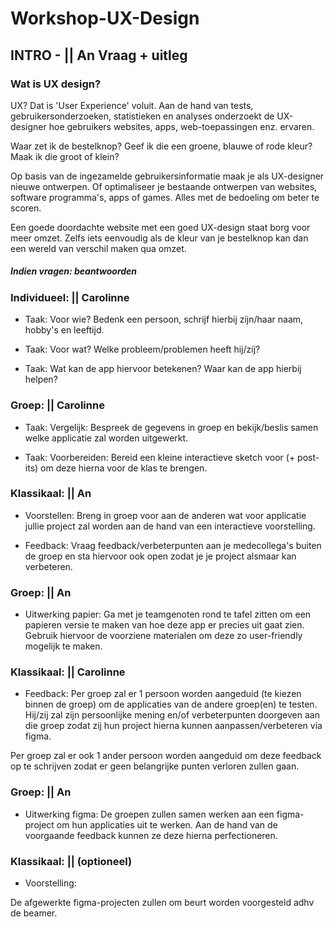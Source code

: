 # Workshop-UX-Design

## INTRO - || An Vraag + uitleg
### Wat is UX design?
UX? Dat is 'User Experience' voluit. Aan de hand van tests, gebruikersonderzoeken, statistieken en analyses onderzoekt de UX-designer hoe gebruikers websites, apps, web-toepassingen enz. ervaren.

Waar zet ik de bestelknop? Geef ik die een groene, blauwe of rode kleur? Maak ik die groot of klein?

Op basis van de ingezamelde gebruikersinformatie maak je als UX-designer nieuwe ontwerpen. Of optimaliseer je bestaande ontwerpen van websites, software programma's, apps of games. Alles met de bedoeling om beter te scoren.

Een goede doordachte website met een goed UX-design staat borg voor meer omzet. Zelfs iets eenvoudig als de kleur van je bestelknop kan dan een wereld van verschil maken qua omzet.

##### Indien vragen: beantwoorden

### Individueel: || Carolinne

*  Taak: Voor wie?
Bedenk een persoon, schrijf hierbij zijn/haar naam, hobby's en leeftijd.

* Taak: Voor wat?
Welke probleem/problemen heeft hij/zij?

* Taak: Wat kan de app hiervoor betekenen?
Waar kan de app hierbij helpen?

### Groep: || Carolinne 

* Taak: Vergelijk:
Bespreek de gegevens in groep en bekijk/beslis samen welke applicatie zal worden uitgewerkt.

* Taak: Voorbereiden:
Bereid een kleine interactieve sketch voor (+ post-its) om deze hierna voor de klas te brengen.

### Klassikaal: || An

* Voorstellen:
Breng in groep voor aan de anderen wat voor applicatie jullie project zal worden aan de hand van een interactieve voorstelling.

* Feedback:
Vraag feedback/verbeterpunten aan je medecollega's buiten de groep en sta hiervoor ook open zodat je je project alsmaar kan verbeteren.

### Groep: || An

* Uitwerking papier:
Ga met je teamgenoten rond te tafel zitten om een papieren versie te maken van hoe deze app er precies uit gaat zien.
Gebruik hiervoor de voorziene materialen om deze zo user-friendly mogelijk te maken.

### Klassikaal: || Carolinne

* Feedback:
Per groep zal er 1 persoon worden aangeduid (te kiezen binnen de groep) om de applicaties van de andere groep(en) te testen. Hij/zij zal zijn persoonlijke mening en/of verbeterpunten doorgeven aan die groep zodat zij hun project hierna kunnen aanpassen/verbeteren via figma.

Per groep zal er ook 1 ander persoon worden aangeduid om deze feedback op te schrijven zodat er geen belangrijke punten verloren zullen gaan.

### Groep: || An

* Uitwerking figma:
De groepen zullen samen werken aan een figma-project om hun applicaties uit te werken. Aan de hand van de voorgaande feedback kunnen ze deze hierna perfectioneren.

### Klassikaal: || (optioneel)

* Voorstelling:

De afgewerkte figma-projecten zullen om beurt worden voorgesteld adhv de beamer.